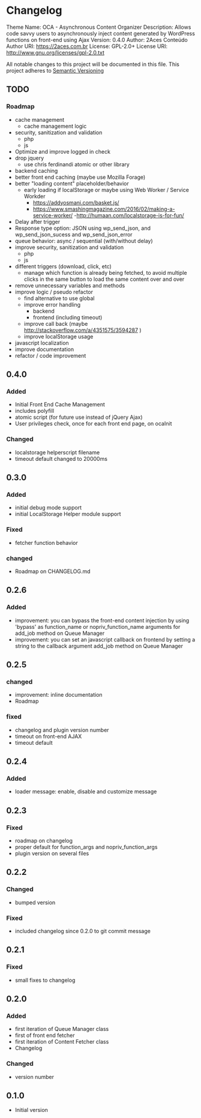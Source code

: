 # Changelog
Theme Name:  OCA - Asynchronous Content Organizer
Description: Allows code savvy users to asynchronously inject content generated by WordPress functions on front-end using Ajax
Version:     0.4.0
Author:      2Aces Conteúdo
Author URI:  https://2aces.com.br
License:     GPL-2.0+
License URI: http://www.gnu.org/licenses/gpl-2.0.txt

All notable changes to this project will be documented in this file.
This project adheres to [Semantic Versioning](http://semver.org/)

## TODO

### Roadmap

- cache management
	- cache management logic
- security, sanitization and validation
	- php
	- js
- Optimize and improve logged in check
- drop jquery
	- use chris ferdinandi atomic or other library
- backend caching
- better front end caching (maybe use Mozilla Forage)
- better "loading content" placeholder/behavior
	- early loading if localStorage or maybe using Web Worker / Service Workder
		- https://addyosmani.com/basket.js/
		- https://www.smashingmagazine.com/2016/02/making-a-service-worker/
		-http://humaan.com/localstorage-is-for-fun/
- Delay after trigger
- Response type option: JSON using wp_send_json, and wp_send_json_sucess and wp_send_json_error
- queue behavior: async / sequential (with/without delay)
- improve security, sanitization and validation
	- php
	- js
- different triggers (download, click, etc)
	- manage which function is already being fetched, to avoid multiple clicks in the same button to load the same content over and over
- remove unnecessary variables and methods
- improve logic / pseudo refactor
	- find alternative to use global
	- improve error handling
		- backend
		- frontend (including timeout)
	- improve call back (maybe http://stackoverflow.com/a/4351575/3594287 )
	- improve localStorage usage
- javascript localization
- improve documentation
- refactor / code improvement

## 0.4.0

### Added
- Initial Front End Cache Management
- includes polyfill
- atomic script (for future use instead of jQuery Ajax)
- User privileges check, once for each front end page, on ocaInit

### Changed
- localstorage helperscript filename
- timeout default changed to 20000ms

## 0.3.0

### Added
- initial debug mode support
- initial LocalStorage Helper module support

### Fixed
- fetcher function behavior

### changed
- Roadmap on CHANGELOG.md

## 0.2.6

### Added
- improvement: you can bypass the front-end content injection by using 'bypass' as function_name or nopriv_function_name arguments for add_job method on Queue Manager
- improvement: you can set an javascript callback on frontend by setting a string to the callback argument add_job method on Queue Manager

## 0.2.5

### changed
- improvement: inline documentation
- Roadmap

### fixed
- changelog and plugin version number
- timeout on front-end AJAX
- timeout default

## 0.2.4

### Added
- loader message: enable, disable and customize message

## 0.2.3

### Fixed
- roadmap on changelog
- proper default for function_args and nopriv_function_args
- plugin version on several files

## 0.2.2

### Changed
- bumped version

### Fixed
- included changelog since 0.2.0 to git commit message

## 0.2.1

### Fixed
- small fixes to changelog

## 0.2.0

### Added
- first iteration of Queue Manager class
- first of front end fetcher
- first iteration of Content Fetcher class
- Changelog

### Changed
- version number

## 0.1.0
- Initial version